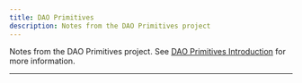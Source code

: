 ```yaml
---
title: DAO Primitives
description: Notes from the DAO Primitives project
---
```


Notes from the DAO Primitives project. See [DAO Primitives Introduction](notes/dao-primitives/DAO%20Primitives%20Introduction.md) for more information.

---